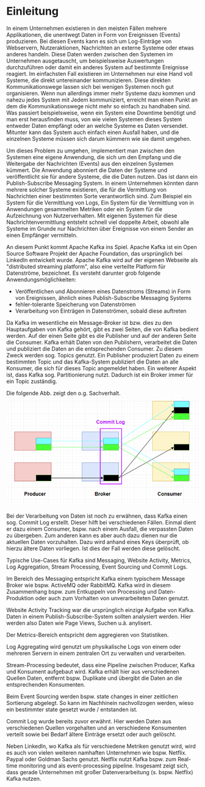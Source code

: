 # Einleitung

In einem Unternehmen existieren in den meisten Fällen mehrere Applikationen, die unentwegt Daten in Form von Ereignissen (Events) produzieren. Bei diesen Events kann es sich um Log-Einträge von Webservern, Nutzeraktionen, Nachrichten an externe Systeme oder etwas anderes handeln. Diese Daten werden zwischen den Systemen im Unternehmen ausgetauscht, um beispielsweise Auswertungen durchzuführen oder damit ein anderes System auf bestimmte Ereignisse reagiert. Im einfachsten Fall existieren im Unternehmen nur eine Hand voll Systeme, die direkt untereinander kommunizieren. Diese direkten Kommunikationswege lassen sich bei wenigen Systemen noch gut organisieren. Wenn nun allerdings immer mehr Systeme dazu kommen und nahezu jedes System mit Jedem kommuniziert, erreicht man einen Punkt an dem die Kommunikationswege nicht mehr so einfach zu handhaben sind. Was passiert beispielsweise, wenn ein System eine Downtime benötigt und man erst herausfinden muss, von wie vielen Systemen dieses System entweder Daten empfängt oder an welche Systeme es Daten versendet. Mitunter kann das System auch einfach einen Ausfall haben, und die einzelnen Systeme müssen sich darum kümmern wie sie damit umgehen.

Um dieses Problem zu umgehen, implementiert man zwischen den Systemen eine eigene Anwendung, die sich um den Empfang und die Weitergabe der Nachrichten (Events) aus den einzelnen Systemen kümmert. Die Anwendung abonniert die Daten der Systeme und veröffentlicht sie für andere Systeme, die die Daten nutzen. Das ist dann ein Publish-Subscribe Messaging System. In einem Unternehmen könnten dann mehrere solcher Systeme existieren, die für die Vermittlung von Nachrichten einer bestimmten Sorte verantwortlich sind. Zum Beispiel ein System für die Vermittlung von Logs, Ein System für die Vermittlung von in Anwendungen gesammelten Metriken oder ein System für die Aufzeichnung von Nutzerverhalten. Mit eigenen Systemen für diese Nachrichtenvermittlung entsteht schnell viel doppelte Arbeit, obwohl alle Systeme im Grunde nur Nachrichten über Ereignisse von einem Sender an einen Empfänger vermitteln.

An diesem Punkt kommt Apache Kafka ins Spiel. Apache Kafka ist ein Open Source Software Projekt der Apache Foundation, das ursprünglich bei LinkedIn entwickelt wurde. Apache Kafka wird auf der eigenen Webseite als "distributed streaming platform", also eine verteilte Platform für Datenströme, bezeichnet. Es versteht darunter grob folgende Anwendungsmöglichkeiten:

* Veröffentlichen und Abonnieren eines Datenstroms (Streams) in Form von Ereignissen, ähnlich eines Publish-Subscribe Messaging Systems
* fehler-tolerante Speicherung von Datenströmen
* Verarbeitung von Einträgen in Datenströmen, sobald diese auftreten

Da Kafka im wesentliche ein Message-Broker ist bzw. dies zu den Hauptaufgaben von Kafka gehört, gibt es zwei Seiten, die von Kafka bedient werden. Auf der einen Seite gibt es die Publisher und auf der anderen Seite die Consumer. Kafka erhält Daten von den Publishern, verarbeitet die Daten und publiziert die Daten an die entsprechenden Consumer.
Zu diesem Zweck werden sog. Topics genutzt. Ein Publisher produziert Daten zu einem bestimmten Topic und das Kafka-System publiziert die Daten an alle Konsumer, die sich für dieses Topic angemeldet haben.
Ein weiterer Aspekt ist, dass Kafka sog. Partitionierung nutzt. Dadurch ist ein Broker immer für ein Topic zuständig.

Die folgende Abb. zeigt den o.g. Sachverhalt.  
![Kafka Überblick](./images/kafka_ueberblick.png)

Bei der Verarbeitung von Daten ist noch zu erwähnen, dass Kafka einen sog. Commit Log erstellt. Dieser hilft bei verschiedenen Fällen. Einmal dient er dazu einem Consumer, bspw. nach einem Ausfall,  die verpassten Daten zu übergeben. Zum anderen kann es aber auch dazu dienen nur die aktuellen Daten vorzuhalten. Dazu wird anhand eines Keys überprüft, ob hierzu ältere Daten vorliegen. Ist dies der Fall werden diese gelöscht.

Typische Use-Cases für Kafka sind Messaging, Website Activity, Metrics, Log Aggregation, Stream Processing, Event Sourcing und Commit Logs.

Im Bereich des Messaging entspricht Kafka einem typischem Message Broker wie bspw. ActiveMQ oder RabbitMQ. Kafka wird in diesem Zusammenhang bspw. zum Entkuppeln von Processing und Daten-Produktion oder auch zum Vorhalten von unverarbeiteten Daten genutzt.

Website Activity Tracking war die ursprünglich einzige Aufgabe von Kafka. Daten in einem Publish-Subscribe-System sollten analysiert werden. Hier werden also Daten wie Page Views, Suchen u.ä. anylisert.

Der Metrics-Bereich entspricht dem aggregieren von Statistiken.

Log Aggregating wird genutzt um physikalische Logs von einem oder mehreren Servern in einem zentralen Ort zu verwalten und verarbeiten.

Stream-Processing bedeutet, dass eine Pipeline zwischen Producer, Kafka und Konsument aufgebaut wird. Kafka erhält hier aus verschiedenen Quellen Daten, entfernt bspw. Duplikate und übergibt die Daten an die entsprechenden Konsumenten.

Beim Event Sourcing werden bspw. state changes in einer zeitlichen Sortierung abgelegt. So kann im Nachhinein nachvollzogen werden, wieso ein bestimmter state gesetzt wurde / entstanden ist.

Commit Log wurde bereits zuvor erwähnt. Hier werden Daten aus verschiedenen Quellen vorgehalten und an verschiedene Konsumenten verteilt sowie bei Bedarf ältere Einträge ersetzt oder auch gelöscht.

Neben LinkedIn, wo Kafka als für verschiedene Metriken genutzt wird, wird es auch von vielen weiteren namhaften Unternehmen wie bspw. Netflix. Paypal oder Goldman Sachs genutzt. Netflix nutzt Kafka bspw. zum Real-time monitoring und als event-processing pipeline. 
Insgesamt zeigt sich, dass gerade Unternehmen mit großer Datenverarbeitung (s. bspw. Netflix) Kafka nutzen.
